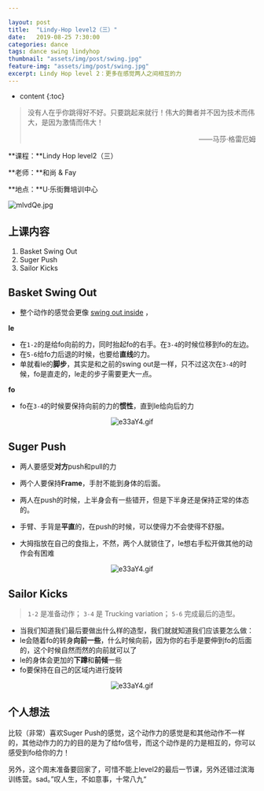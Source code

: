 ```yaml
---

layout: post
title:  "Lindy-Hop level2（三）"
date:   2019-08-25 7:30:00
categories: dance
tags: dance swing lindyhop
thumbnail: "assets/img/post/swing.jpg"
feature-img: "assets/img/post/swing.jpg"
excerpt: Lindy Hop level 2：更多在感觉两人之间相互的力 
---
```


* content
{:toc}
> 没有人在乎你跳得好不好。只要跳起来就行！伟大的舞者并不因为技术而伟大，是因为激情而伟大！
>
> <p align="right">——马莎·格雷厄姆　　</p>

**课程：**Lindy Hop level2（三）

**老师：**和尚 & Fay

**地点：**U·乐街舞培训中心

![mlvdQe.jpg](https://s1.ax1x.com/2020/09/01/dxPMlR.jpg)



## 上课内容

1. Basket Swing Out 
3. Suger Push
3. Sailor Kicks



## Basket Swing Out 

- 整个动作的感觉会更像 <u>swing out inside</u> ，

**le**

- 在`1-2`的是给fo向前的力，同时抬起fo的右手。在`3-4`的时候位移到fo的左边。
- 在`5-6`给fo力后退的时候，也要给**直线**的力。
- 单就看le的**脚步**，其实是和之前的swing out是一样，只不过这次在`3-4`的时候，fo是直走的，le走的步子需要更大一点。

**fo**

- fo在`3-4`的时候要保持向前的力的**惯性**，直到le给向后的力

<center>
<img src="https://s1.ax1x.com/2020/09/01/dxPYkD.gif" alt="e33aY4.gif" border="0">
</center>


## Suger Push

- 两人要感受**对方**push和pull的力
- 两个人要保持**Frame**，手肘不能到身体的后面。
- 两人在push的时候，上半身会有一些错开，但是下半身还是保持正常的体态的。

- 手臂、手背是**平直**的，在push的时候，可以使得力不会使得不舒服。
- 大拇指放在自己的食指上，不然，两个人就锁住了，le想右手松开做其他的动作会有困难

<center>
<img src="https://s1.ax1x.com/2020/09/01/dxPapd.gif" alt="e33aY4.gif" border="0">
</center>




## Sailor Kicks

> `1-2` 是准备动作；   `3-4` 是 Trucking variation； `5-6`  完成最后的造型。

- 当我们知道我们最后要做出什么样的造型，我们就就知道我们应该要怎么做：
- le会随着fo的转身**向前一些**，什么时候向前，因为你的右手是要伸到fo的后面的，这个时候自然而然的向前就可以了
- le的身体会更加的**下蹲**和**前倾**一些
- fo要保持在自己的区域内进行旋转

<center>
<img src="https://s1.ax1x.com/2020/09/01/dxPr0f.gif" alt="e33aY4.gif" border="0">
</center>






## 个人想法

比较（非常）喜欢Suger Push的感觉，这个动作力的感觉是和其他动作不一样的，其他动作力的力的目的是为了给fo信号，而这个动作是的力是相互的，你可以感受到fo给你的力！

另外，这个周末准备要回家了，可惜不能上level2的最后一节课，另外还错过滨海训练营。sad。”叹人生，不如意事，十常八九“